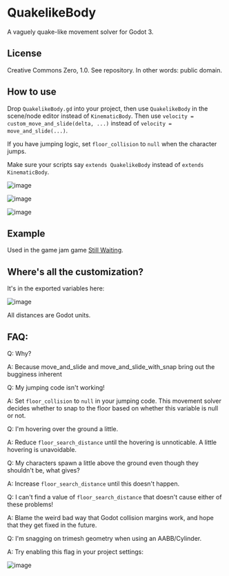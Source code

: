 # QuakelikeBody
A vaguely quake-like movement solver for Godot 3.

## License

Creative Commons Zero, 1.0. See repository. In other words: public domain.

## How to use

Drop `QuakelikeBody.gd` into your project, then use `QuakelikeBody` in the scene/node editor instead of `KinematicBody`. Then use `velocity = custom_move_and_slide(delta, ...)` instead of `velocity = move_and_slide(...)`.

If you have jumping logic, set `floor_collision` to `null` when the character jumps.

Make sure your scripts say `extends QuakelikeBody` instead of `extends KinematicBody`.

![image](https://user-images.githubusercontent.com/585488/132180422-8fac916b-7ae0-4a8b-9a79-b1fb785d87d5.png)

![image](https://user-images.githubusercontent.com/585488/132181276-3693d8da-b300-48bb-817b-5422eb3c5f09.png)

![image](https://user-images.githubusercontent.com/585488/132180474-ea0303da-7f54-4410-b9a6-c9fd8b357758.png)

## Example

Used in the game jam game [Still Waiting](https://github.com/wareya/StillWaiting).

## Where's all the customization?

It's in the exported variables here:

![image](https://user-images.githubusercontent.com/585488/132180793-20e8cf3f-d627-4e5c-ad5e-e5c144975654.png)

All distances are Godot units.

## FAQ:

Q: Why?

A: Because move_and_slide and move_and_slide_with_snap bring out the bugginess inherent 

Q: My jumping code isn't working!

A: Set `floor_collision` to `null` in your jumping code. This movement solver decides whether to snap to the floor based on whether this variable is null or not.

Q: I'm hovering over the ground a little.

A: Reduce `floor_search_distance` until the hovering is unnoticable. A little hovering is unavoidable.

Q: My characters spawn a little above the ground even though they shouldn't be, what gives?

A: Increase `floor_search_distance` until this doesn't happen.

Q: I can't find a value of `floor_search_distance` that doesn't cause either of these problems!

A: Blame the weird bad way that Godot collision margins work, and hope that they get fixed in the future.

Q: I'm snagging on trimesh geometry when using an AABB/Cylinder.

A: Try enabling this flag in your project settings:

![image](https://user-images.githubusercontent.com/585488/132182328-96aa6631-84f0-4665-9310-5a192ac42860.png)
